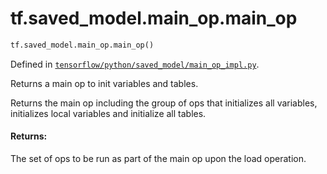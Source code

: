 <div itemscope itemtype="http://developers.google.com/ReferenceObject">
<meta itemprop="name" content="tf.saved_model.main_op.main_op" />
<meta itemprop="path" content="Stable" />
</div>

# tf.saved_model.main_op.main_op

``` python
tf.saved_model.main_op.main_op()
```



Defined in [`tensorflow/python/saved_model/main_op_impl.py`](/code/stable/tensorflow/python/saved_model/main_op_impl.py).

Returns a main op to init variables and tables.

Returns the main op including the group of ops that initializes all
variables, initializes local variables and initialize all tables.

#### Returns:

The set of ops to be run as part of the main op upon the load operation.
